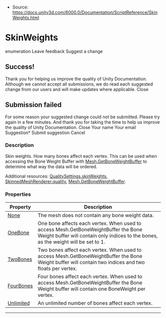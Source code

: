 * Source: https://docs.unity3d.com/6000.0/Documentation/ScriptReference/SkinWeights.html

# SkinWeights
enumeration
Leave feedback
Suggest a change
## Success!
Thank you for helping us improve the quality of Unity Documentation. Although we cannot accept all submissions, we do read each suggested change from our users and will make updates where applicable.
Close
## Submission failed
For some reason your suggested change could not be submitted. Please <a>try again</a> in a few minutes. And thank you for taking the time to help us improve the quality of Unity Documentation.
Close
Your name Your email Suggestion* Submit suggestion
Cancel
### Description
Skin weights.
How many bones affect each vertex. This can be used when accessing the Bone Weight Buffer with [Mesh.GetBoneWeightBuffer](https://docs.unity3d.com/6000.0/Documentation/ScriptReference/Mesh.GetBoneWeightBuffer.html) to determine what way the data will be ordered.  
  
Additional resources: [QualitySettings.skinWeights](https://docs.unity3d.com/6000.0/Documentation/ScriptReference/QualitySettings-skinWeights.html), [SkinnedMeshRenderer.quality](https://docs.unity3d.com/6000.0/Documentation/ScriptReference/SkinnedMeshRenderer-quality.html), [Mesh.GetBoneWeightBuffer](https://docs.unity3d.com/6000.0/Documentation/ScriptReference/Mesh.GetBoneWeightBuffer.html).
### Properties
Property | Description  
---|---  
[None](https://docs.unity3d.com/6000.0/Documentation/ScriptReference/SkinWeights.None.html) | The mesh does not contain any bone weight data.  
[OneBone](https://docs.unity3d.com/6000.0/Documentation/ScriptReference/SkinWeights.OneBone.html) | One bone affects each vertex. When used to access Mesh.GetBoneWeightBuffer the Bone Weight buffer will contain only indices to the bones, as the weight will be set to 1.   
[TwoBones](https://docs.unity3d.com/6000.0/Documentation/ScriptReference/SkinWeights.TwoBones.html) | Two bones affect each vertex. When used to access Mesh.GetBoneWeightBuffer the Bone Weight buffer will contain two indices and two floats per vertex.  
[FourBones](https://docs.unity3d.com/6000.0/Documentation/ScriptReference/SkinWeights.FourBones.html) | Four bones affect each vertex. When used to access Mesh.GetBoneWeightBuffer the Bone Weight buffer will contain one BoneWeight per vertex.   
[Unlimited](https://docs.unity3d.com/6000.0/Documentation/ScriptReference/SkinWeights.Unlimited.html) | An unlimited number of bones affect each vertex.  
* * *
